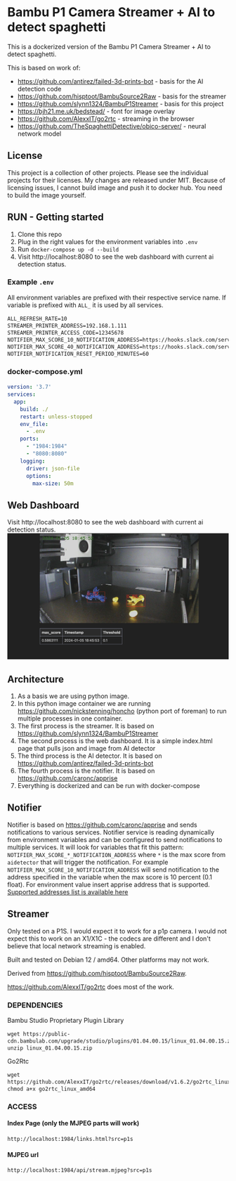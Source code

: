 # Bambu P1 Camera Streamer + AI to detect spaghetti
This is a dockerized version of the Bambu P1 Camera Streamer + AI to detect spaghetti.

This is based on work of:
 * https://github.com/antirez/failed-3d-prints-bot - basis for the AI detection code
 * https://github.com/hisptoot/BambuSource2Raw - basis for the streamer
 * https://github.com/slynn1324/BambuP1Streamer - basis for this project
 * https://bjh21.me.uk/bedstead/ - font for image overlay
 * https://github.com/AlexxIT/go2rtc - streaming in the browser
 * https://github.com/TheSpaghettiDetective/obico-server/ - neural network model

## License
This project is a collection of other projects. 
Please see the individual projects for their licenses. 
My changes are released under MIT.
Because of licensing issues, I cannot build image and push it to docker hub. You need to build the image yourself.

## RUN - Getting started
1. Clone this repo
2. Plug in the right values for the environment variables into `.env`
3. Run `docker-compose up -d --build`
4. Visit http://localhost:8080 to see the web dashboard with current ai detection status.

### Example `.env`
All environment variables are prefixed with their respective service name. If variable is prefixed with `ALL_` it is used by all services.
```
ALL_REFRESH_RATE=10
STREAMER_PRINTER_ADDRESS=192.168.1.111
STREAMER_PRINTER_ACCESS_CODE=12345678
NOTIFIER_MAX_SCORE_10_NOTIFICATION_ADDRESS=https://hooks.slack.com/services/A/B/C
NOTIFIER_MAX_SCORE_40_NOTIFICATION_ADDRESS=https://hooks.slack.com/services/A/B/C
NOTIFIER_NOTIFICATION_RESET_PERIOD_MINUTES=60
```

### docker-compose.yml

```yaml
version: '3.7'
services:
  app:
    build: ./
    restart: unless-stopped
    env_file:
      - .env
    ports:
      - "1984:1984"
      - "8080:8080"
    logging:
      driver: json-file
      options:
        max-size: 50m
```

## Web Dashboard

Visit http://localhost:8080 to see the web dashboard with current ai detection status.
![Web Dashboard](docs/images/web-dashboard.png)

## Architecture
1. As a basis we are using python image. 
2. In this python image container we are running https://github.com/nickstenning/honcho (python port of foreman) to run multiple processes in one container.
3. The first process is the streamer. It is based on https://github.com/slynn1324/BambuP1Streamer
4. The second process is the web dashboard. It is a simple index.html page that pulls json and image from AI detector
5. The third process is the AI detector. It is based on https://github.com/antirez/failed-3d-prints-bot
6. The fourth process is the notifier. It is based on https://github.com/caronc/apprise
6. Everything is dockerized and can be run with docker-compose

## Notifier
Notifier is based on https://github.com/caronc/apprise and sends notifications to various services. Notifier service is reading dynamically from environment variables and can be configured to send notifications to multiple services. It will look for variables that fit this pattern: `NOTIFIER_MAX_SCORE_*_NOTIFICATION_ADDRESS` where `*` is the max score from `aidetector` that will trigger the notification. For example `NOTIFIER_MAX_SCORE_10_NOTIFICATION_ADDRESS` will send notification to the address specified in the variable when the max score is 10 percent (0.1 float). For environment value insert apprise address that is supported. [Supported addresses list is available here](https://github.com/caronc/apprise?tab=readme-ov-file#supported-notifications)


## Streamer
Only tested on a P1S. I would expect it to work for a p1p camera. I would not expect this to work on an X1/X1C - the codecs are different and I don't believe that local network streaming is enabled. 

Built and tested on Debian 12 / amd64. Other platforms may not work.

Derived from https://github.com/hisptoot/BambuSource2Raw.  

https://github.com/AlexxIT/go2rtc does most of the work.

### DEPENDENCIES

Bambu Studio Proprietary Plugin Library
```
wget https://public-cdn.bambulab.com/upgrade/studio/plugins/01.04.00.15/linux_01.04.00.15.zip
unzip linux_01.04.00.15.zip
```

Go2Rtc
```
wget https://github.com/AlexxIT/go2rtc/releases/download/v1.6.2/go2rtc_linux_amd64
chmod a+x go2rtc_linux_amd64
```

### ACCESS
#### Index Page (only the MJPEG parts will work)
```
http://localhost:1984/links.html?src=p1s
```

#### MJPEG url
```
http://localhost:1984/api/stream.mjpeg?src=p1s
```


